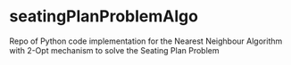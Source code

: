 # seatingPlanProblemAlgo
Repo of Python code implementation for the Nearest Neighbour Algorithm with 2-Opt mechanism to solve the Seating Plan Problem 
